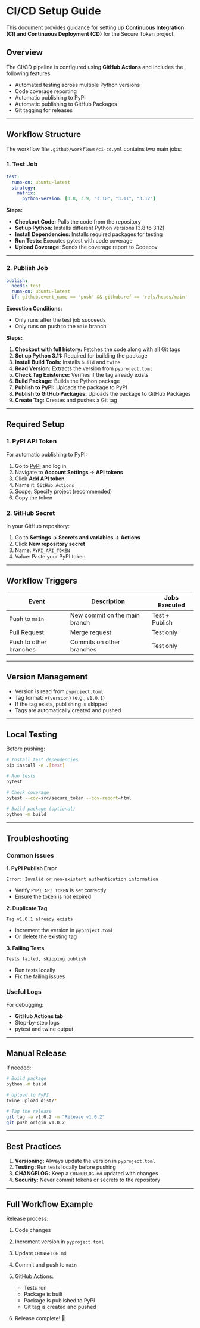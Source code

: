 # CI/CD Setup Guide

This document provides guidance for setting up **Continuous Integration (CI) and Continuous Deployment (CD)** for the Secure Token project.

## Overview

The CI/CD pipeline is configured using **GitHub Actions** and includes the following features:

* Automated testing across multiple Python versions
* Code coverage reporting
* Automatic publishing to PyPI
* Automatic publishing to GitHub Packages
* Git tagging for releases

---

## Workflow Structure

The workflow file `.github/workflows/ci-cd.yml` contains two main jobs:

### 1. Test Job

```yaml
test:
  runs-on: ubuntu-latest
  strategy:
    matrix:
      python-version: [3.8, 3.9, "3.10", "3.11", "3.12"]
```

**Steps:**

* **Checkout Code:** Pulls the code from the repository
* **Set up Python:** Installs different Python versions (3.8 to 3.12)
* **Install Dependencies:** Installs required packages for testing
* **Run Tests:** Executes pytest with code coverage
* **Upload Coverage:** Sends the coverage report to Codecov

---

### 2. Publish Job

```yaml
publish:
  needs: test
  runs-on: ubuntu-latest
  if: github.event_name == 'push' && github.ref == 'refs/heads/main'
```

**Execution Conditions:**

* Only runs after the test job succeeds
* Only runs on push to the `main` branch

**Steps:**

1. **Checkout with full history:** Fetches the code along with all Git tags
2. **Set up Python 3.11:** Required for building the package
3. **Install Build Tools:** Installs `build` and `twine`
4. **Read Version:** Extracts the version from `pyproject.toml`
5. **Check Tag Existence:** Verifies if the tag already exists
6. **Build Package:** Builds the Python package
7. **Publish to PyPI:** Uploads the package to PyPI
8. **Publish to GitHub Packages:** Uploads the package to GitHub Packages
9. **Create Tag:** Creates and pushes a Git tag

---

## Required Setup

### 1. PyPI API Token

For automatic publishing to PyPI:

1. Go to [PyPI](https://pypi.org/) and log in
2. Navigate to **Account Settings → API tokens**
3. Click **Add API token**
4. Name it: `GitHub Actions`
5. Scope: Specify project (recommended)
6. Copy the token

### 2. GitHub Secret

In your GitHub repository:

1. Go to **Settings → Secrets and variables → Actions**
2. Click **New repository secret**
3. Name: `PYPI_API_TOKEN`
4. Value: Paste your PyPI token

---

## Workflow Triggers

| Event                  | Description                   | Jobs Executed  |
| ---------------------- | ----------------------------- | -------------- |
| Push to `main`         | New commit on the main branch | Test + Publish |
| Pull Request           | Merge request                 | Test only      |
| Push to other branches | Commits on other branches     | Test only      |

---

## Version Management

* Version is read from `pyproject.toml`
* Tag format: `v{version}` (e.g., `v1.0.1`)
* If the tag exists, publishing is skipped
* Tags are automatically created and pushed

---

## Local Testing

Before pushing:

```bash
# Install test dependencies
pip install -e .[test]

# Run tests
pytest

# Check coverage
pytest --cov=src/secure_token --cov-report=html

# Build package (optional)
python -m build
```

---

## Troubleshooting

### Common Issues

**1. PyPI Publish Error**

```
Error: Invalid or non-existent authentication information
```

* Verify `PYPI_API_TOKEN` is set correctly
* Ensure the token is not expired

**2. Duplicate Tag**

```
Tag v1.0.1 already exists
```

* Increment the version in `pyproject.toml`
* Or delete the existing tag

**3. Failing Tests**

```
Tests failed, skipping publish
```

* Run tests locally
* Fix the failing issues

### Useful Logs

For debugging:

* **GitHub Actions tab**
* Step-by-step logs
* pytest and twine output

---

## Manual Release

If needed:

```bash
# Build package
python -m build

# Upload to PyPI
twine upload dist/*

# Tag the release
git tag -a v1.0.2 -m "Release v1.0.2"
git push origin v1.0.2
```

---

## Best Practices

1. **Versioning:** Always update the version in `pyproject.toml`
2. **Testing:** Run tests locally before pushing
3. **CHANGELOG:** Keep a `CHANGELOG.md` updated with changes
4. **Security:** Never commit tokens or secrets to the repository

---

## Full Workflow Example

Release process:

1. Code changes
2. Increment version in `pyproject.toml`
3. Update `CHANGELOG.md`
4. Commit and push to `main`
5. GitHub Actions:

   * Tests run
   * Package is built
   * Package is published to PyPI
   * Git tag is created and pushed
6. Release complete! 🎉
